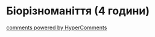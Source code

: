 <div id="hypercomments_widget" class="js-hypercomments-widget invisible"></div>

# Біорізноманіття  (4 години)



<div class="js-hypercomments-container">
<a href="http://hypercomments.com" class="hc-link" title="comments widget">comments powered by HyperComments</a>
</div>